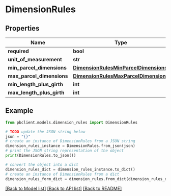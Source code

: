 # DimensionRules


## Properties

Name | Type | Description | Notes
------------ | ------------- | ------------- | -------------
**required** | **bool** |  | [optional] 
**unit_of_measurement** | **str** |  | [optional] 
**min_parcel_dimensions** | [**DimensionRulesMinParcelDimensions**](DimensionRulesMinParcelDimensions.md) |  | [optional] 
**max_parcel_dimensions** | [**DimensionRulesMaxParcelDimensions**](DimensionRulesMaxParcelDimensions.md) |  | [optional] 
**min_length_plus_girth** | **int** |  | [optional] 
**max_length_plus_girth** | **int** |  | [optional] 

## Example

```python
from pbclient.models.dimension_rules import DimensionRules

# TODO update the JSON string below
json = "{}"
# create an instance of DimensionRules from a JSON string
dimension_rules_instance = DimensionRules.from_json(json)
# print the JSON string representation of the object
print(DimensionRules.to_json())

# convert the object into a dict
dimension_rules_dict = dimension_rules_instance.to_dict()
# create an instance of DimensionRules from a dict
dimension_rules_form_dict = dimension_rules.from_dict(dimension_rules_dict)
```
[[Back to Model list]](../README.md#documentation-for-models) [[Back to API list]](../README.md#documentation-for-api-endpoints) [[Back to README]](../README.md)


